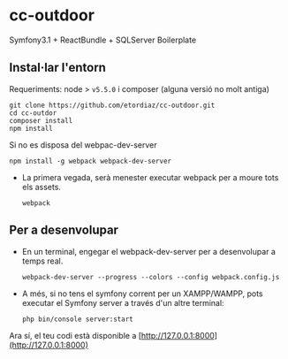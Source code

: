 # cc-outdoor
Symfony3.1 + ReactBundle + SQLServer Boilerplate


## Instal·lar l'entorn

Requeriments: node > `v5.5.0` i composer (alguna versió no molt antiga)

    git clone https://github.com/etordiaz/cc-outdoor.git
    cd cc-outdor
    composer install
    npm install

Si no es disposa del webpac-dev-server 

    npm install -g webpack webpack-dev-server

* La primera vegada, serà menester executar webpack per a moure tots els assets.
    
    `webpack`


## Per a desenvolupar

* En un terminal, engegar el webpack-dev-server per a desenvolupar a temps real. 

    `webpack-dev-server --progress --colors --config webpack.config.js`

* A més, si no tens el symfony corrent per un XAMPP/WAMPP, pots executar el Symfony server a través d'un altre terminal:

    `php bin/console server:start`

Ara sí, el teu codi està disponible a [http://127.0.0.1:8000](http://127.0.0.1:8000)




